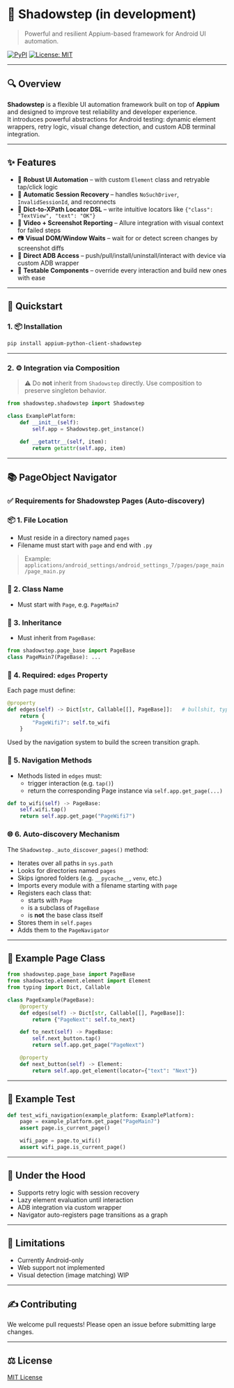 # 📱 Shadowstep (in development)

> Powerful and resilient Appium-based framework for Android UI automation.

[![PyPI](https://img.shields.io/pypi/v/appium-python-client-shadowstep?color=brightgreen)](https://pypi.org/project/appium-python-client-shadowstep/)
[![License: MIT](https://img.shields.io/badge/License-MIT-blue.svg)](https://github.com/molokov-klim/Appium-Python-Client-Shadowstep/blob/main/LICENSE)

---

## 🔍 Overview

**Shadowstep** is a flexible UI automation framework built on top of **Appium** and designed to improve test reliability and developer experience.  
It introduces powerful abstractions for Android testing: dynamic element wrappers, retry logic, visual change detection, and custom ADB terminal integration.

---

## ✨ Features

- 📲 **Robust UI Automation** – with custom `Element` class and retryable tap/click logic
- 🔁 **Automatic Session Recovery** – handles `NoSuchDriver`, `InvalidSessionId`, and reconnects
- 🎯 **Dict-to-XPath Locator DSL** – write intuitive locators like `{"class": "TextView", "text": "OK"}`
- 🎥 **Video + Screenshot Reporting** – Allure integration with visual context for failed steps
- 📷 **Visual DOM/Window Waits** – wait for or detect screen changes by screenshot diffs
- 👤 **Direct ADB Access** – push/pull/install/uninstall/interact with device via custom ADB wrapper
- 🧱 **Testable Components** – override every interaction and build new ones with ease

---

## 🚀 Quickstart

### 1. 📦 Installation

```bash
pip install appium-python-client-shadowstep
```

---

### 2. ⚙️ Integration via Composition

> ⚠️ Do **not** inherit from `Shadowstep` directly. Use composition to preserve singleton behavior.

```python
from shadowstep.shadowstep import Shadowstep

class ExamplePlatform:
    def __init__(self):
        self.app = Shadowstep.get_instance()

    def __getattr__(self, item):
        return getattr(self.app, item)
```

---

## 📚 PageObject Navigator

### ✅ Requirements for Shadowstep Pages (Auto-discovery)

### 📦 1. File Location
- Must reside in a directory named `pages`
- Filename must start with `page` and end with `.py`

> Example: `applications/android_settings/android_settings_7/pages/page_main/page_main.py`

### 🧩 2. Class Name
- Must start with `Page`, e.g. `PageMain7`

### 🧬 3. Inheritance
- Must inherit from `PageBase`:

```python
from shadowstep.page_base import PageBase
class PageMain7(PageBase): ...
```

### 🧠 4. Required: `edges` Property
Each page must define:

```python
@property
def edges(self) -> Dict[str, Callable[[], PageBase]]:   # bullshit, typing here no needed
    return {
        "PageWifi7": self.to_wifi
    }
```

Used by the navigation system to build the screen transition graph.

### 🔄 5. Navigation Methods
- Methods listed in `edges` must:
  - trigger interaction (e.g. `tap()`)
  - return the corresponding Page instance via `self.app.get_page(...)`

```python
def to_wifi(self) -> PageBase:
    self.wifi.tap()
    return self.app.get_page("PageWifi7")
```

### 🌐 6. Auto-discovery Mechanism

The `Shadowstep._auto_discover_pages()` method:

- Iterates over all paths in `sys.path`
- Looks for directories named `pages`
- Skips ignored folders (e.g. `__pycache__`, `venv`, etc.)
- Imports every module with a filename starting with `page`
- Registers each class that:
  - starts with `Page`
  - is a subclass of `PageBase`
  - is **not** the base class itself
- Stores them in `self.pages`
- Adds them to the `PageNavigator`

---

## 📄 Example Page Class

```python
from shadowstep.page_base import PageBase
from shadowstep.element.element import Element
from typing import Dict, Callable

class PageExample(PageBase):
    @property
    def edges(self) -> Dict[str, Callable[[], PageBase]]:
        return {"PageNext": self.to_next}

    def to_next(self) -> PageBase:
        self.next_button.tap()
        return self.app.get_page("PageNext")

    @property
    def next_button(self) -> Element:
        return self.app.get_element(locator={"text": "Next"})
```

---

## 🔮 Example Test

```python
def test_wifi_navigation(example_platform: ExamplePlatform):
    page = example_platform.get_page("PageMain7")
    assert page.is_current_page()

    wifi_page = page.to_wifi()
    assert wifi_page.is_current_page()
```

---

## 🔧 Under the Hood
- Supports retry logic with session recovery
- Lazy element evaluation until interaction
- ADB integration via custom wrapper
- Navigator auto-registers page transitions as a graph

---

## 🚫 Limitations
- Currently Android-only
- Web support not implemented
- Visual detection (image matching) WIP

---

## ✍️ Contributing
We welcome pull requests! Please open an issue before submitting large changes.

---

## ⚖️ License
[MIT License](LICENSE)

